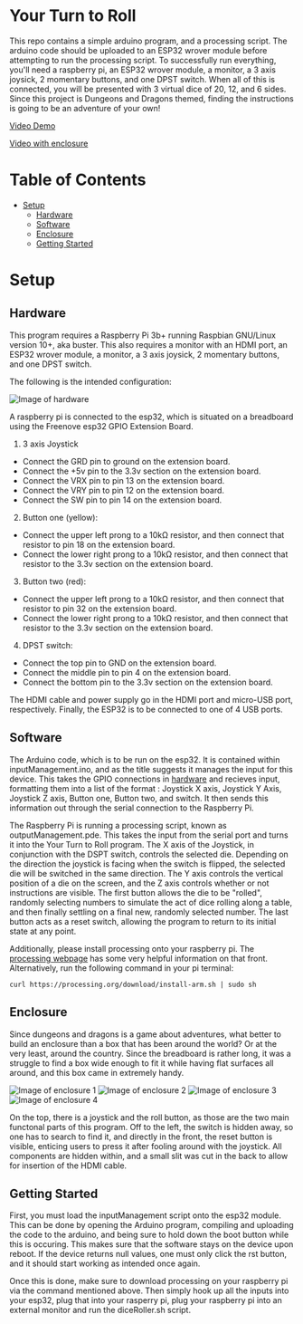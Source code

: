 # Your Turn to Roll

This repo contains a simple arduino program, and a processing script. The arduino code should be uploaded to an ESP32 wrover module before attempting to run the processing script. To successfully run everything, you'll need a raspberry pi, an ESP32 wrover module, a monitor, a 3 axis joysick, 2 momentary buttons, and one DPST switch. When all of this is connected, you will be presented with 3 virtual dice of 20, 12, and 6 sides. Since this project is Dungeons and Dragons themed, finding the instructions is going to be an adventure of your own! 

[Video Demo](https://youtu.be/odz9Fv931Ek)

[Video with enclosure](https://youtu.be/Y-qNVOHN09M)


# Table of Contents <!-- omit in toc -->
- [Setup](#setup)
  - [Hardware](#hardware)
  - [Software](#software)
  - [Enclosure](#enclosure)
  - [Getting Started](#running)  


# Setup

## Hardware

This program requires a Raspberry Pi 3b+ running Raspbian GNU/Linux version 10+, aka buster. This also requires a monitor with an HDMI port, an ESP32 wrover module, a monitor, a 3 axis joysick, 2 momentary buttons, and one DPST switch. 

The following is the intended configuration: 

![Image of hardware](images/wiring.jpg)

A raspberry pi is connected to the esp32, which is situated on a breadboard using the Freenove esp32 GPIO Extension Board. 
1. 3 axis Joystick
  * Connect the GRD pin to ground on the extension board. 
  * Connect the +5v pin to the 3.3v section on the extension board. 
  * Connect the VRX pin to pin 13 on the extension board. 
  * Connect the VRY pin to pin 12 on the extension board. 
  * Connect the SW pin to pin 14 on the extension board. 
2. Button one (yellow):
  * Connect the upper left prong to a 10kΩ resistor, and then connect that resistor to pin 18 on the extension board.
  * Connect the lower right prong to a 10kΩ resistor, and then connect that resistor to the 3.3v section on the extension board. 
3. Button two (red):
  * Connect the upper left prong to a 10kΩ resistor, and then connect that resistor to pin 32 on the extension board.
  * Connect the lower right prong to a 10kΩ resistor, and then connect that resistor to the 3.3v section on the extension board. 
4. DPST switch:
  * Connect the top pin to GND on the extension board. 
  * Connect the middle pin to pin 4 on the extension board. 
  * Connect the bottom pin to the 3.3v section on the extension board.  

The HDMI cable and power supply go in the HDMI port and micro-USB port, respectively. Finally, the ESP32 is to be connected to one of 4 USB ports. 

## Software 

The Arduino code, which is to be run on the esp32. It is contained within inputManagement.ino, and as the title suggests it manages the input for this device. This takes the GPIO connections in [hardware](#hardware) and recieves input, formatting them into a list of the format : Joystick X axis, Joystick Y Axis, Joystick Z axis, Button one, Button two, and switch. It then sends this information out through the serial connection to the Raspberry Pi. 

The Raspberry Pi is running a processing script, known as outputManagement.pde. This takes the input from the serial port and turns it into the Your Turn to Roll program. The X axis of the Joystick, in conjunction with the DSPT switch, controls the selected die. Depending on the direction the joystick is facing when the switch is flipped, the selected die will be switched in the same direction. The Y axis controls the vertical position of a die on the screen, and the Z axis controls whether or not instructions are visible. The first button allows the die to be "rolled", randomly selecting numbers to simulate the act of dice rolling along a table, and then finally settling on a final new, randomly selected number. The last button acts as a reset switch, allowing the program to return to its initial state at any point. 

Additionally, please install processing onto your raspberry pi. The [processing webpage](https://pi.processing.org/get-started/) has some very helpful information on that front. Alternatively, run the following command in your pi terminal:
```
curl https://processing.org/download/install-arm.sh | sudo sh
```

## Enclosure 

Since dungeons and dragons is a game about adventures, what better to build an enclosure than a box that has been around the world? Or at the very least, around the country. Since the breadboard is rather long, it was a struggle to find a box wide enough to fit it while having flat surfaces all around, and this box came in extremely handy. 

![Image of enclosure 1](images/enclosure1.jpg)
![Image of enclosure 2](images/enclosure2.jpg)
![Image of enclosure 3](images/enclosure3.jpg)
![Image of enclosure 4](images/enclosure4.jpg)

On the top, there is a joystick and the roll button, as those are the two main functonal parts of this program. Off to the left, the switch is hidden away, so one has to search to find it, and directly in the front, the reset button is visible, enticing users to press it after fooling around with the joystick. All components are hidden within, and a small slit was cut in the back to allow for insertion of the HDMI cable. 

## Getting Started

First, you must load the inputManagement script onto the esp32 module. This can be done by opening the Arduino program, compiling and uploading the code to the arduino, and being sure to hold down the boot button while this is occuring. This makes sure that the software stays on the device upon reboot. If the device returns null values, one must only click the rst button, and it should start working as intended once again. 

Once this is done, make sure to download processing on your raspberry pi via the command mentioned above. Then simply hook up all the inputs into your esp32, plug that into your rasperry pi, plug your raspberry pi into an external monitor and run the diceRoller.sh script. 
